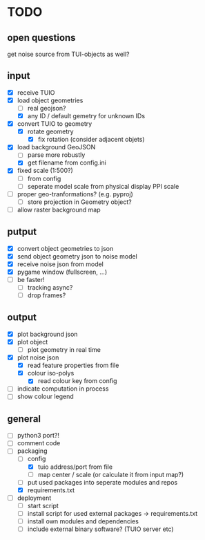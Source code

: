 # TODO

## open questions

get noise source from TUI-objects as well?


## input

- [X] receive TUIO
- [X] load object geometries
  - [ ] real geojson?
  - [X] any ID / default gemetry for unknown IDs
- [X] convert TUIO to geometry
    - [X] rotate geometry
      - [X] fix rotation (consider adjacent objets)
- [X] load background GeoJSON
    - [ ] parse more robustly
    - [X] get filename from config.ini
- [X] fixed scale (1:500?)
  - [ ] from config
  - [ ] seperate model scale from physical display PPI scale
- [ ] proper geo-tranformations? (e.g. pyproj)
    - [ ] store projection in Geometry object?
- [ ] allow raster background map

## putput

- [X] convert object geometries to json
- [X] send object geometry json to noise model
- [X] receive noise json from model
- [X] pygame window (fullscreen, ...)
- [ ] be faster!
  - [ ] tracking async?
  - [ ] drop frames?

## output

- [X] plot background json
- [X] plot object 
    - [ ] plot geometry in real time
- [X] plot noise json
  - [X] read feature properties from file
  - [X] colour iso-polys
    - [X] read colour key from config
- [ ] indicate computation in process
- [ ] show colour legend

## general

- [ ] python3 port?!
- [ ] comment code
- [ ] packaging
    - [ ] config
        - [X] tuio address/port from file
        - [ ] map center / scale (or calculate it from input map?)
    - [ ] put used packages into seperate modules and repos
    - [X] requirements.txt
- [ ] deployment 
    - [ ] start script
    - [ ] install script for used external packages -> requirements.txt
    - [ ] install own modules and dependencies
    - [ ] include external binary software? (TUIO server etc)